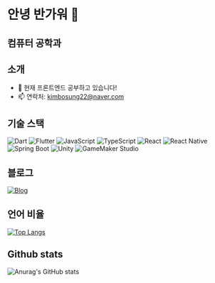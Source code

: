 # 안녕 반가워 👋

## 컴퓨터 공학과

## 소개

- 🌱 현재 프론트엔드 공부하고 있습니다!
- 📫 연락처: kimbosung22@naver.com

## 기술 스택

![Dart](https://img.shields.io/badge/-Dart-0175C2?style=for-the-badge&logo=dart&logoColor=white)
![Flutter](https://img.shields.io/badge/-Flutter-02569B?style=for-the-badge&logo=flutter&logoColor=white)
![JavaScript](https://img.shields.io/badge/-JavaScript-F7DF1E?style=for-the-badge&logo=javascript&logoColor=white)
![TypeScript](https://img.shields.io/badge/TypeScript-007ACC?style=for-the-badge&logo=typescript&logoColor=white)
![React](https://img.shields.io/badge/React-20232A?style=for-the-badge&logo=react&logoColor=61DAFB)
![React Native](https://img.shields.io/badge/-React_Native-61DAFB?style=for-the-badge&logo=react&logoColor=white)
![Spring Boot](https://img.shields.io/badge/Spring_Boot-F2F4F9?style=for-the-badge&logo=spring-boot&logoColor=white)
![Unity](https://img.shields.io/badge/-Unity-000000?style=for-the-badge&logo=unity&logoColor=white)
![GameMaker Studio](https://img.shields.io/badge/-GameMaker_Studio-8DCA09?style=for-the-badge&logo=gamemaker-studio&logoColor=white)


## 블로그

[![Blog](https://img.shields.io/badge/-블로그-1DA1F2?style=flat-square)](https://bbosung.tistory.com/)

## 언어 비율

[![Top Langs](https://github-readme-stats.vercel.app/api/top-langs/?username=NangManBo&layout=compact)](https://github.com/NangManBo/github-readme-stats)

## Github stats

![Anurag's GitHub stats](https://github-readme-stats.vercel.app/api?username=NangManBo&show_icons=true&theme=radical)
